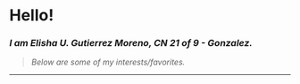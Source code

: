 # Hello!
### *I am Elisha U. Gutierrez Moreno, CN 21 of 9 - Gonzalez.*
> *Below are some of my interests/favorites.*

---
